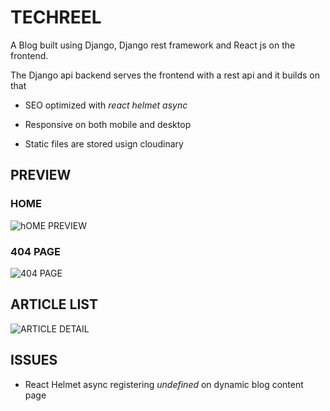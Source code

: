 # TECHREEL

A Blog built using Django, Django rest framework and React js on the frontend.

The Django api backend serves the frontend with a rest api and it builds on that

* SEO optimized with *react helmet async*

* Responsive on both mobile and desktop

* Static files are stored usign cloudinary

## PREVIEW

### HOME

![hOME PREVIEW](https://media-exp1.licdn.com/dms/image/C5622AQE3PfzS1OQ1xA/feedshare-shrink_800/0/1650072101000?e=1654732800&v=beta&t=ojDF-DlPHSMN7l-3DJ4UysKZggrKT7-Br6eAHY1qRjw)

### 404 PAGE

![404 PAGE](https://media-exp1.licdn.com/dms/image/C5622AQEDFCxh2hEtuA/feedshare-shrink_800/0/1650072098207?e=1654732800&v=beta&t=Iyr4_kk5OxhYsNBeCmerRvBaJQcH4s_2Sbio34ekbwU)

## ARTICLE LIST

![ARTICLE DETAIL](https://media-exp1.licdn.com/dms/image/C5622AQG05D4dbodh2A/feedshare-shrink_800/0/1650072101365?e=1654732800&v=beta&t=XqBpNuz5RGm7UiZg-JWKGFCW2uDKtGQP5C1YMnRzS3k)

## ISSUES

* React Helmet async registering *undefined* on dynamic blog content page
